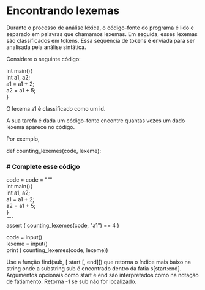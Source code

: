# Encontrando lexemas

Durante o processo de análise léxica, o código-fonte do programa é lido e separado em palavras que chamamos lexemas. Em seguida, esses lexemas são classificados em tokens. Essa sequência de tokens é enviada para ser analisada pela análise sintática.<br />

Considere o seguinte código:<br />

int main(){ <br />
  int a1, a2; <br />
  a1 = a1 + 2; <br />
  a2 = a1 + 5; <br />
}<br />

O lexema a1 é classificado como um id.<br />

A sua tarefa é dada um código-fonte encontre quantas vezes um dado lexema aparece no código.<br />

Por exemplo,

def counting_lexemes(code, lexeme):
  ### \# Complete esse código

code = code = """ <br />
int main(){ <br />
  int a1, a2; <br />
  a1 = a1 + 2;  <br />
  a2 = a1 + 5;  <br />
} <br />
""" <br />
assert ( counting_lexemes(code, "a1") == 4 )<br />

code = input()<br />
lexeme = input()<br />
print ( counting_lexemes(code, lexeme))<br />

Use a função find(sub, [ start [, end]]) que retorna o índice mais baixo na string onde a substring sub é encontrado dentro da fatia s[start:end]. Argumentos opcionais como start e end são interpretados como na notação de fatiamento. Retorna -1 se sub não for localizado.
